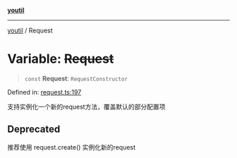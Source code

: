 [**youtil**](../README.md)

***

[youtil](../globals.md) / Request

# Variable: ~~Request~~

> `const` **Request**: `RequestConstructor`

Defined in: [request.ts:197](https://github.com/sxei/youtil/blob/e9d9c25d07efbfa634f42eb667207471f12fbd7c/src/request.ts#L197)

支持实例化一个新的request方法，覆盖默认的部分配置项

## Deprecated

推荐使用 request.create() 实例化新的request
